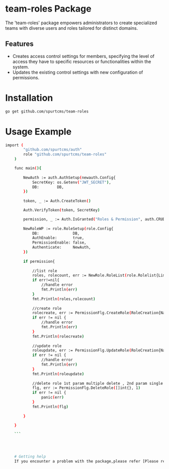 # team-roles Package

The 'team-roles' package empowers administrators to create specialized teams with diverse users and roles tailored for distinct domains. 

## Features

- Creates access control settings for members, specifying the level of access they have to specific resources or functionalities within the system.
- Updates the existing control settings with new configuration of permissions.


# Installation

``` bash
go get github.com/spurtcms/team-roles
```
# Usage Example


```bash
import (
		"github.com/spurtcms/auth"
		role "github.com/spurtcms/team-roles"
	)

	func main(){
		
		NewAuth := auth.AuthSetup(newauth.Config{
			SecretKey: os.Getenv("JWT_SECRET"),
			DB:        DB,
		})
		
		token, _ := Auth.CreateToken()

		Auth.VerifyToken(token, SecretKey)

		permission, _ := Auth.IsGranted("Roles & Permission", auth.CRUD)
		
		NewRoleWP := role.RoleSetup(role.Config{
			DB:               DB,
			AuthEnable:       true,
			PermissionEnable: false,
			Authenticate:     NewAuth,
		})
		
		if permission{
		
			//list role
			roles, rolecount, err := NewRole.RoleList(role.Rolelist{Limit: 10, Offset: 0})
			if err!=nil{
				//handle error
				fmt.Println(err)
			}
			fmt.Println(roles,rolecount)
			
			//create role
			rolecreate, err := PermissionFlg.CreateRole(RoleCreation{Name: "Manager", Description: "", CreatedBy: 1})
			if err != nil {
				//handle error
				fmt.Println(err)
			}
			fmt.Println(rolecreate)
			
			//update role
			roleupdate, err := PermissionFlg.UpdateRole(RoleCreation{Name: "Manager", Description: "deportment of marketting", CreatedBy: 1},3)
			if err != nil {
				//handle error
				fmt.Println(err)
			}
			fmt.Println(roleupdate)
			
			//delete role 1st param multiple delete , 2nd param single delete
			flg, err := PermissionFlg.DeleteRole([]int{}, 1)
			if err != nil {
				panic(err)
			}
			fmt.Println(flg)
		
		}

	}	

	```




	# Getting help
	If you encounter a problem with the package,please refer [Please refer [(https://www.spurtcms.com/documentation/cms-admin)] or you can create a new Issue in this repo[https://github.com/spurtcms/team-roles/issues]. 

